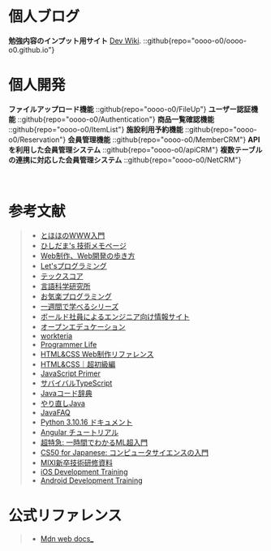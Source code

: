 # 個人ブログ
**勉強内容のインプット用サイト** [Dev Wiki](https://oooo-o0.github.io/).
::github{repo="oooo-o0/oooo-o0.github.io"}
<br>

# 個人開発
**ファイルアップロード機能**
::github{repo="oooo-o0/FileUp"}
**ユーザー認証機能**
::github{repo="oooo-o0/Authentication"}
**商品一覧確認機能**
::github{repo="oooo-o0/ItemList"}
**施設利用予約機能**
::github{repo="oooo-o0/Reservation"}
**会員管理機能**
::github{repo="oooo-o0/MemberCRM"}
**APIを利用した会員管理システム**
::github{repo="oooo-o0/apiCRM"}
**複数テーブルの連携に対応した会員管理システム**
::github{repo="oooo-o0/NetCRM"}

<br>

# 参考文献
> - [とほほのWWW入門](https://www.tohoho-web.com/www.htm) 
> - [ひしだま's 技術メモページ](https://www.ne.jp/asahi/hishidama/home/tech/)
> - [Web制作、Web開発の歩き方](https://baapuro.com/)
> - [Let'sプログラミング](https://www.javadrive.jp/)
> - [テックスコア](https://www.techscore.com/)
> - [言語科学研究所](https://www.bohyoh.com/index.html)
> - [お気楽プログラミング](https://www.nct9.ne.jp/m_hiroi/index.html)
> - [一週間で学べるシリーズ](https://sevendays-study.com/)
> - [ボールド社員によるエンジニア向け情報サイト](https://www.bold.ne.jp/engineer-club/category/technical)
> - [オープンエデュケーション](https://tmytokai.github.io/open-ed/)
> - [workteria](https://workteria.forward-soft.co.jp/blog/author/C00007)
> - [Programmer Life](https://programmer-life.work/)
> - [HTML&CSS Web制作リファレンス](https://www.tagindex.com/)
> - [HTML&CSS｜超初級編](https://webliker.info/material_cat/html-css-beginner/)
> - [JavaScript Primer](https://jsprimer.net/)
> - [サバイバルTypeScript](https://typescriptbook.jp/)
> - [Javaコード辞典](https://java-code.jp/)
> - [やり直しJava](https://relearn-java.netlify.app/)
> - [JavaFAQ](https://raigar.main.jp/java/faq/javafaq.html)
> - [Python 3.10.16 ドキュメント](https://docs.python.org/ja/3.10/index.html)
> - [Angular チュートリアル](https://angular.jp/tutorials/learn-angular)
> - [超特急: 一時間でわかるML超入門](https://esumii.github.io/min-caml/index2.html)
> - [CS50 for Japanese: コンピュータサイエンスの入門](https://cs50.jp/)
> - [MIXI新卒技術研修資料](https://mixi-developers.mixi.co.jp/23-technical-training-20a6f610140c)
> - [iOS Development Training](https://github.com/mixi-inc/iOSTraining)
> - [Android Development Training](https://github.com/mixi-inc/AndroidTraining)


# 公式リファレンス
> - [Mdn web docs_](https://developer.mozilla.org/ja/docs/Web)